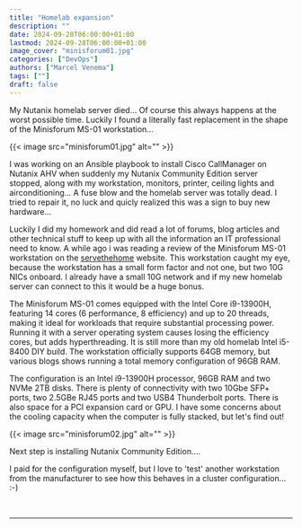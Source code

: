 ```yaml
---
title: "Homelab expansion"
description: ""
date: 2024-09-28T06:00:00+01:00
lastmod: 2024-09-28T06:00:00+01:00
image_cover: "minisforum01.jpg"
categories: ["DevOps"]
authors: ["Marcel Venema"]
tags: [""]
draft: false
---
```


My Nutanix homelab server died... Of course this always happens at the worst possible time. Luckily I found a literally fast replacement in the shape of the Minisforum MS-01 workstation...

<!--more-->

{{< image src="minisforum01.jpg" alt="" >}}

I was working on an Ansible playbook to install Cisco CallManager on Nutanix AHV when suddenly my Nutanix Community Edition server stopped, along with my workstation, monitors, printer, ceiling lights and airconditioning... A fuse blow and the homelab server was totally dead. I tried to repair it, no luck and quicly realized this was a sign to buy new hardware...

Luckily I did my homework and did read a lot of forums, blog articles and other technical stuff to keep up with all the information an IT professional need to know. A while ago i was reading a review of the Minisforum MS-01 workstation on the [servethehome](https://www.servethehome.com/minisforum-ms-01-review-the-10gbe-with-pcie-slot-mini-pc-intel/) website. This workstation caught my eye, because the workstation has a small form factor and not one, but two 10G NICs onboard. I already have a small 10G network and if my new homelab server can connect to this it would be a huge bonus.

The Minisforum MS-01 comes equipped with the Intel Core i9-13900H, featuring 14 cores (6 performance, 8 efficiency) and up to 20 threads, making it ideal for workloads that require substantial processing power. Running it with a server operating system causes losing the efficiency cores, but adds hyperthreading. It is still more than my old homelab Intel i5-8400 DIY build. The workstation officially supports 64GB memory, but various blogs shows running a total memory configuration of 96GB RAM.

The configuration is an Intel i9-13900H processor, 96GB RAM and two NVMe 2TB disks. There is plenty of connectivity with two 10Gbe SFP+ ports, two 2.5GBe RJ45 ports and two USB4 Thunderbolt ports. There is also space for a PCI expansion card or GPU. I have some concerns about the cooling capacity when the computer is fully stacked, but let's find out!   
 
{{< image src="minisforum02.jpg" alt="" >}}


Next step is installing Nutanix Community Edition....


I paid for the configuration myself, but I love to 'test' another workstation from the manufacturer to see how this behaves in a cluster configuration... :-)  


&nbsp;

---
&nbsp;